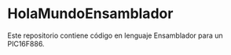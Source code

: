 HolaMundoEnsamblador
====================

Este repositorio contiene código en lenguaje Ensamblador para un PIC16F886.
